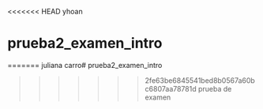 <<<<<<< HEAD
yhoan
# prueba2_examen_intro
=======
juliana carro# prueba2_examen_intro
>>>>>>> 2fe63be6845541bed8b0567a60bc6807aa78781d
prueba de examen
